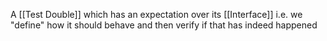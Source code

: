 A [[Test Double]] which has an expectation over its [[Interface]] i.e. we "define" how it should behave and then verify if that has indeed happened